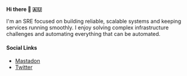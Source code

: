 **Hi there 👋 🇦🇺**

I'm an SRE focused on building reliable, scalable systems and keeping services running smoothly. I enjoy solving complex infrastructure challenges and automating everything that can be automated.

#### Social Links

- [Mastadon](https://aus.social/@anton)
- [Twitter](https://twitter.com/anton0)
